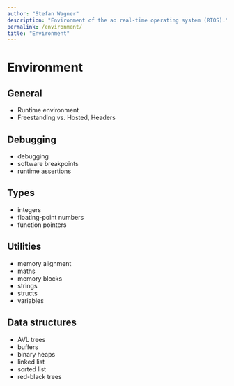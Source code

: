 ```yaml
---
author: "Stefan Wagner"
description: "Environment of the ao real-time operating system (RTOS)."
permalink: /environment/
title: "Environment"
---
```


# Environment

## General

- Runtime environment
- Freestanding vs. Hosted, Headers

## Debugging

- debugging
- software breakpoints
- runtime assertions

## Types

- integers
- floating-point numbers
- function pointers

## Utilities

- memory alignment
- maths
- memory blocks
- strings
- structs
- variables

## Data structures

- AVL trees
- buffers
- binary heaps
- linked list
- sorted list
- red-black trees
